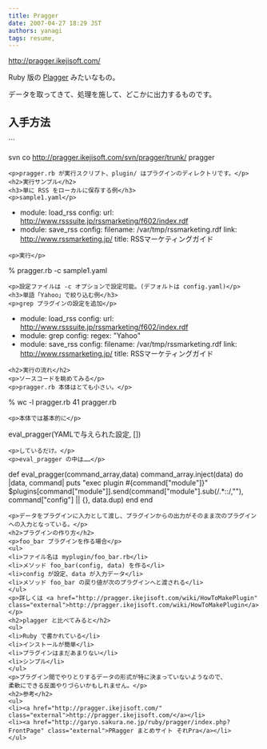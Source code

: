 ```yaml
---
title: Pragger
date: 2007-04-27 18:29 JST
authors: yanagi
tags: resume, 
---
```

<p><a href="http://pragger.ikejisoft.com/" class="external">http://pragger.ikejisoft.com/</a></p>
<p>Ruby 版の <a href="http://plagger.org/" class="external">Plagger</a> みたいなもの。</p>
<p>データを取ってきて、処理を施して、どこかに出力するものです。</p>
<!--more-->
<h2>入手方法</h2>
```

svn co http://pragger.ikejisoft.com/svn/pragger/trunk/ pragger

```
<p>pragger.rb が実行スクリプト、plugin/ はプラグインのディレクトリです。</p>
<h2>実行サンプル</h2>
<h3>単に RSS をローカルに保存する例</h3>
<p>sample1.yaml</p>
```

- module: load_rss
  config:
    url: http://www.rsssuite.jp/rssmarketing/f602/index.rdf
- module: save_rss
  config:
    filename: /var/tmp/rssmarketing.rdf
    link: http://www.rssmarketing.jp/
    title: RSSマーケティングガイド

```
<p>実行</p>
```

% pragger.rb -c sample1.yaml

```
<p>設定ファイルは -c オプションで設定可能。(デフォルトは config.yaml)</p>
<h3>単語「Yahoo」で絞り込む例</h3>
<p>grep プラグインの設定を追加</p>
```

- module: load_rss
  config:
    url: http://www.rsssuite.jp/rssmarketing/f602/index.rdf
- module: grep
  config:
    regex: "Yahoo"
- module: save_rss
  config:
    filename: /var/tmp/rssmarketing.rdf
    link: http://www.rssmarketing.jp/
    title: RSSマーケティングガイド

```
<h2>実行の流れ</h2>
<p>ソースコードを眺めてみる</p>
<p>pragger.rb 本体はとても小さい。</p>
```

% wc -l pragger.rb
41 pragger.rb

```
<p>本体では基本的に</p>
```

eval_pragger(YAMLで与えられた設定, [])

```
<p>しているだけ。</p>
<p>eval_pragger の中は……</p>
```

def eval_pragger(command_array,data)
  command_array.inject(data) do |data, command|
    puts "exec plugin #{command["module"]}"
    $plugins[command["module"]].send(command["module"].sub(/.*::/,""), command["config"] || {}, data.dup)
  end
end

```
<p>データをプラグインに入力として渡し、プラグインからの出力がそのまま次のプラグインへの入力となっている。</p>
<h2>プラグインの作り方</h2>
<p>foo_bar プラグインを作る場合</p>
<ul>
<li>ファイル名は myplugin/foo_bar.rb</li>
<li>メソッド foo_bar(config, data) を作る</li>
<li>config が設定、data が入力データ</li>
<li>メソッド foo_bar の戻り値が次のプラグインへと渡される</li>
</ul>
<p>詳しくは <a href="http://pragger.ikejisoft.com/wiki/HowToMakePlugin" class="external">http://pragger.ikejisoft.com/wiki/HowToMakePlugin</a></p>
<h2>plagger と比べてみると</h2>
<ul>
<li>Ruby で書かれている</li>
<li>インストールが簡単</li>
<li>プラグインはまだあまりない</li>
<li>シンプル</li>
</ul>
<p>プラグイン間でやりとりするデータの形式が特に決まっていないようなので、
柔軟にできる反面やりづらいかもしれません。</p>
<h2>参考</h2>
<ul>
<li><a href="http://pragger.ikejisoft.com/" class="external">http://pragger.ikejisoft.com/</a></li>
<li><a href="http://garyo.sakura.ne.jp/ruby/pragger/index.php?FrontPage" class="external">PRagger まとめサイト それPra</a></li>
</ul>
